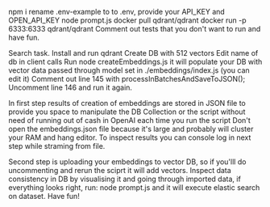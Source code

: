  
 npm i
 rename .env-example to to .env, provide your API_KEY and OPEN_API_KEY
 node prompt.js
 docker pull qdrant/qdrant
 docker run -p 6333:6333 qdrant/qdrant
 Comment out tests that you don't want to run and have fun.


 Search task.
 Install and run qdrant
 Create DB with 512 vectors
 Edit name of db in client calls
 Run node createEmbeddings.js it will populate your DB with vector data passed through model set in ./embeddings/index.js (you can edit it)
 Comment out line 145 with processInBatchesAndSaveToJSON();
 Uncomment line 146 and run it again.
 
 In first step results of creation of embeddings are stored in JSON file to provide you space to manipulate the DB Collection or the script without need of running out of cash in OpenAI each time you run the script
 Don't open the embeddings.json file because it's large and probably will cluster your RAM and hang editor.
 To inspect results you can console log in next step while straming from file.
 
 Second step is uploading your embeddings to vector DB, so if you'lll do uncommenting and rerun the sciprt it will add vectors.
 Inspect data consistency in DB by visualising it and going through imported data, if everything looks right, run:
 node prompt.js and it will execute elastic search on dataset.
 Have fun!